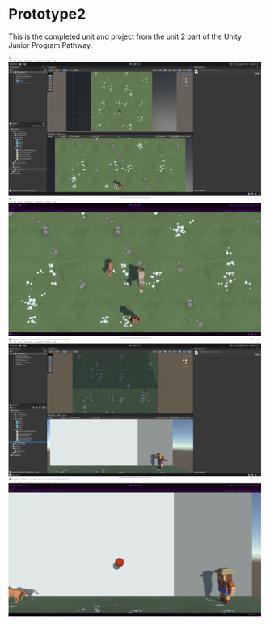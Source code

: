 # Prototype2

This is the completed unit and project from the unit 2 part of the Unity Junior Program Pathway.


<img alt="alt_text" width="500px" src="Screenshots/Screenshot 2022-06-15 203515.png" />
<img alt="alt_text" width="500px" src="Screenshots/Screenshot 2022-06-15 203657.png" />
<img alt="alt_text" width="500px" src="Screenshots/Screenshot 2022-06-15 203719.png" />
<img alt="alt_text" width="500px" src="Screenshots/Screenshot 2022-06-15 203935.png" />
